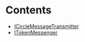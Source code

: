 

# Contents
- [ICircleMessageTransmitter](ICircleMessageTransmitter.sol/interface.ICircleMessageTransmitter.md)
- [ITokenMessenger](ITokenMessenger.sol/interface.ITokenMessenger.md)
